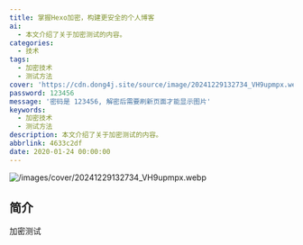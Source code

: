 ```yaml
---
title: 掌握Hexo加密，构建更安全的个人博客
ai:
  - 本文介绍了关于加密测试的内容。
categories:
  - 技术
tags:
  - 加密技术
  - 测试方法
cover: 'https://cdn.dong4j.site/source/image/20241229132734_VH9upmpx.webp'
password: 123456
message: '密码是 123456, 解密后需要刷新页面才能显示图片'
keywords:
  - 加密技术
  - 测试方法
description: 本文介绍了关于加密测试的内容。
abbrlink: 4633c2df
date: 2020-01-24 00:00:00
---
```


![/images/cover/20241229132734_VH9upmpx.webp](https://cdn.dong4j.site/source/image/20241229132734_VH9upmpx.webp)

## 简介

加密测试

